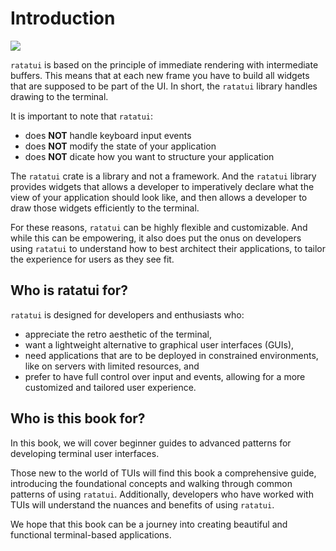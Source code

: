 # Introduction

![](https://user-images.githubusercontent.com/24392180/244943746-93ab0e38-93e0-4ae0-a31b-91ae6c393185.gif)

`ratatui` is based on the principle of immediate rendering with intermediate
buffers. This means that at each new frame you have to build all widgets that
are supposed to be part of the UI. In short, the `ratatui` library handles
drawing to the terminal.

It is important to note that `ratatui`:

- does **NOT** handle keyboard input events
- does **NOT** modify the state of your application
- does **NOT** dicate how you want to structure your application

The `ratatui` crate is a library and not a framework. And the `ratatui` library
provides widgets that allows a developer to imperatively declare what the view
of your application should look like, and then allows a developer to draw those
widgets efficiently to the terminal.

For these reasons, `ratatui` can be highly flexible and customizable. And while
this can be empowering, it also does put the onus on developers using `ratatui`
to understand how to best architect their applications, to tailor the experience
for users as they see fit.

## Who is ratatui for?

`ratatui` is designed for developers and enthusiasts who:

- appreciate the retro aesthetic of the terminal,
- want a lightweight alternative to graphical user interfaces (GUIs),
- need applications that are to be deployed in constrained environments, like on
  servers with limited resources, and
- prefer to have full control over input and events, allowing for a more
  customized and tailored user experience.

## Who is this book for?

In this book, we will cover beginner guides to advanced patterns for developing
terminal user interfaces.

Those new to the world of TUIs will find this book a comprehensive guide,
introducing the foundational concepts and walking through common patterns of
using `ratatui`. Additionally, developers who have worked with TUIs will
understand the nuances and benefits of using `ratatui`.

We hope that this book can be a journey into creating beautiful and functional
terminal-based applications.
